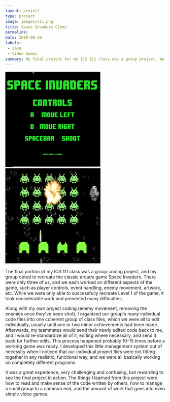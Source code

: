 ```yaml
---
layout: project
type: project
image: images/si1.png
title: Space Invaders Clone
permalink:
date: 2018-08-30
labels:
 - Java
 - Video Games
summary: My final project for my ICS 111 class was a group project. We recreated the game Space Invaders.
---
```

<img src="/images/si1.png" width="300" height="300">
<img src="/images/si2.png" width="300" height="300">

The final portion of my ICS 111 class was a group coding project, and my group opted to recreate the classic arcade game Space Invaders. There were only three of us, and we each worked on different aspects of the game, such as player controls, event handling, enemy movement, artwork, etc. While we were only able to successfully recreate Level 1 of the game, it took considerable work and presented many difficulties.

Along with my own project coding (enemy movement, removing the enemies once they've been shot), I organized our group's many individual code files into one coherent group of class files, which we were all to edit individually, usually until one or two minor achievements had been made. Afterwards, my teammates would send their newly edited code back to me, and I would re-standardize all of it, editing where necessary, and send it back for further edits. This process happened probably 10-15 times before a working game was ready. I developed this little management system out of necessity when I noticed that our individual project files were not fitting together in any realistic, functional way, and we were all basically working on completely different programs.

It was a great experience, very challenging and confusing, but rewarding to see the final project in action. The things I  learned from this project were how to read and make sense of the code written by others, how to manage a small group to a common end, and the amount of work that goes into even simple video games.



